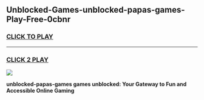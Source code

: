
## Unblocked-Games-unblocked-papas-games-Play-Free-0cbnr
<h3>
<a href="https://premium76.site?title=unblocked-papas-games&ref=18A">CLICK TO PLAY</a></h3>
<hr>

<h3>
<a href="https://premium76.site?title=unblocked-papas-games&ref=18A">CLICK 2 PLAY</a>
  
</h3>

<a href="https://premium76.site?title=unblocked-papas-games&ref=18A"><img src="https://clearcache.store/games.png"></a>


**unblocked-papas-games games unblocked: Your Gateway to Fun and Accessible Online Gaming**
